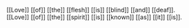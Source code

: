 [[Love]] [[of]] [[the]] [[flesh]] [[is]] [[blind]] [[and]] [[deaf]].  
[[Love]] [[of]] [[the]] [[spirit]] [[is]] [[known]] [[as]] [[it]] [[is]].
